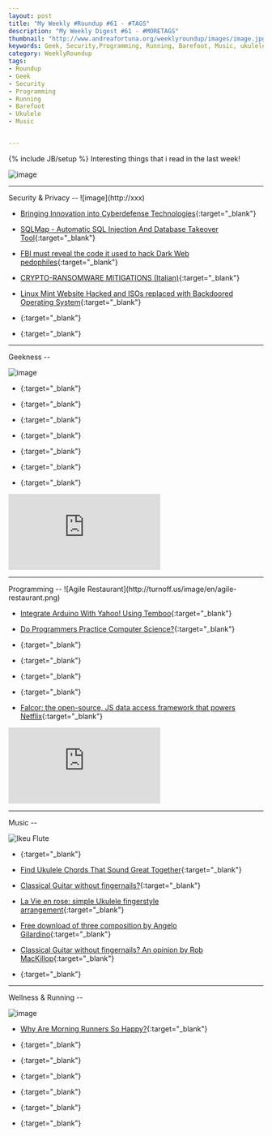 ```yaml
---
layout: post
title: "My Weekly #Roundup #61 - #TAGS"
description: "My Weekly Digest #61 - #MORETAGS"
thumbnail: "http://www.andreafortuna.org/weeklyroundup/images/image.jpg"
keywords: Geek, Security,Programming, Running, Barefoot, Music, ukulele, transcription
category: WeeklyRoundup
tags: 
- Roundup
- Geek
- Security
- Programming
- Running
- Barefoot
- Ukulele
- Music


---
```

{% include JB/setup %}
Interesting things that i read in the last week!

![image](/weeklyroundup/images/image.jpg)
<!-- more -->
<hr/>
Security & Privacy
--
![image](http://xxx)

- [Bringing Innovation into Cyberdefense Technologies](https://www.infosecisland.com/blogview/24705-Bringing-Innovation-into-Cyberdefense-Technologies.html){:target="_blank"}

- [SQLMap - Automatic SQL Injection And Database Takeover Tool](http://www.kitploit.com/2016/02/sqlmap-automatic-sql-injection-and.html){:target="_blank"}

- [FBI must reveal the code it used to hack Dark Web pedophiles](http://www.engadget.com/2016/02/19/fbi-reveal-code-lawsuit-dark-web-pedophiles/){:target="_blank"}

- [CRYPTO-RANSOMWARE MITIGATIONS (Italian)](http://www.devadmin.it/2016/02/15/crypto-ransomware-mitigations/){:target="_blank"}

- [Linux Mint Website Hacked and ISOs replaced with Backdoored Operating System](http://thehackernews.com/2016/02/linux-mint-hack.html){:target="_blank"}

- [](){:target="_blank"}

- [](){:target="_blank"}


<hr/>
Geekness
--

![image](http://xxx)

- [](){:target="_blank"}

- [](){:target="_blank"}

- [](){:target="_blank"}

- [](){:target="_blank"}

- [](){:target="_blank"}

- [](){:target="_blank"}

- [](){:target="_blank"}

<div class="video-container">
<iframe src="https://www.youtube.com/embed/XXXXXX" frameborder="0" allowfullscreen></iframe>
</div>


<hr/>
Programming
--
![Agile Restaurant](http://turnoff.us/image/en/agile-restaurant.png)

- [Integrate Arduino With Yahoo! Using Temboo](https://dzone.com/articles/internet-of-things-integrate-arduino-with-yahoo-us){:target="_blank"}

- [Do Programmers Practice Computer Science?](http://www.daedtech.com/do-programmers-practice-computer-science/){:target="_blank"}

- [](){:target="_blank"}

- [](){:target="_blank"}

- [](){:target="_blank"}

- [](){:target="_blank"}

- [Falcor: the open-source, JS data access framework that powers Netflix](https://www.youtube.com/watch?v=aMAs7a_iWVQ){:target="_blank"}

<div class="video-container">
<iframe src="https://www.youtube.com/embed/aMAs7a_iWVQ" frameborder="0" allowfullscreen></iframe>
</div>

<hr/>
Music
--

![Ikeu Flute](https://scontent-mxp1-1.xx.fbcdn.net/hphotos-xpl1/v/t1.0-9/12744721_1482832528412862_6194385186103643802_n.jpg?oh=99ea8c452fece3563943e98c21ecad1b&oe=57619DBA)

- [](){:target="_blank"}

- [Find Ukulele Chords That Sound Great Together](http://ukulelego.com/articles/find-ukulele-chords-that-sound-great-together/){:target="_blank"}

- [Classical Guitar without fingernails?](http://www.andreafortuna.org/guitar/2016/02/24/classical-guitar-fingernails/){:target="_blank"}

- [La Vie en rose: simple Ukulele fingerstyle arrangement](http://www.andreafortuna.org/ukulele/2016/02/22/la-vie-en-rose-ukulele-transcription/){:target="_blank"}

- [Free download of three composition by Angelo Gilardino](http://angelogilardino.com/2016/02/22/tre-composizioni-gratuite-di-angelo-gilardino/){:target="_blank"}

- [Classical Guitar without fingernails? An opinion by Rob MacKillop](http://www.andreafortuna.org/guitar/2016/02/24/classical-guitar-fingernails/){:target="_blank"}

- [](){:target="_blank"}


<hr/>
Wellness & Running  
--

![image](http://xxx)

- [Why Are Morning Runners So Happy?](http://www.runnersworld.com/sports-psychology/why-are-morning-runners-so-happy){:target="_blank"}

- [](){:target="_blank"}

- [](){:target="_blank"}

- [](){:target="_blank"}

- [](){:target="_blank"}

- [](){:target="_blank"}

- [](){:target="_blank"}




